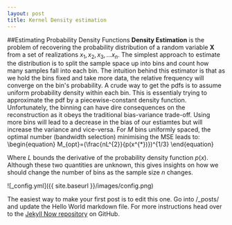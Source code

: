 ```yaml
---
layout: post
title: Kernel Density estimation
---
```

##Estimating Probability Density Functions
**Density Estimation** is the problem of recovering the probability distribution of a random variable $\mathbf{X}$ from a set of realizations $x_{1},x_{2},x_{3},...x_{n}$.
The simplest approach to estimate the distribution is to split the sample space up into bins and count how many samples fall into each bin. The intuition behind this estimator is that as we hold the bins fixed and take more data, the relative frequency will converge on the bin's probability. A crude way to get the pdfs is to assume uniform probability density within each bin. This is essentialy trying to approximate the pdf by a piecewise-constant density function. Unfortunately, the binning can have dire consequences on the reconstruction as it obeys the traditional bias-variance trade-off. Using more bins will lead to a decrease in the bias of our estiamtes but will increase the variance and vice-versa.
For $M$ bins uniformly spaced, the optimal number (bandwidth selection) minimising the MSE leads to:
\begin{equation}
M_{opt}=(\frac{nL^{2}}{p(x^{*})})^{1/3}
\end{equation}

Where $L$ bounds the derivative of the probability density function $p(x)$. Although these two quantities are unknown, this gives insights on how we should change the number of bins as the sample size $n$ changes.

![_config.yml]({{ site.baseurl }}/images/config.png)

The easiest way to make your first post is to edit this one. Go into /_posts/ and update the Hello World markdown file. For more instructions head over to the [Jekyll Now repository](https://github.com/barryclark/jekyll-now) on GitHub.
